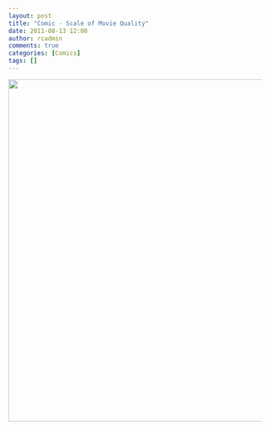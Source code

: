 ```yaml
---
layout: post
title: "Comic - Scale of Movie Quality"
date: 2011-08-13 12:08
author: rcadmin
comments: true
categories: [Comics]
tags: []
---
```

<a href="http://bitsmack.com/wp/2011/08/13/comic-scale-of-movie-quality/"><img src="http://bitsmack.com/wp/wp-content/uploads/2011/08/20110813.jpg" alt="" title="If you are wondering where your favorite movie should go on this list, look to see if Kristen Stewart is in it and if she is put it under Terrible." width="680" height="680" class="alignnone size-full wp-image-2257" /></a>
